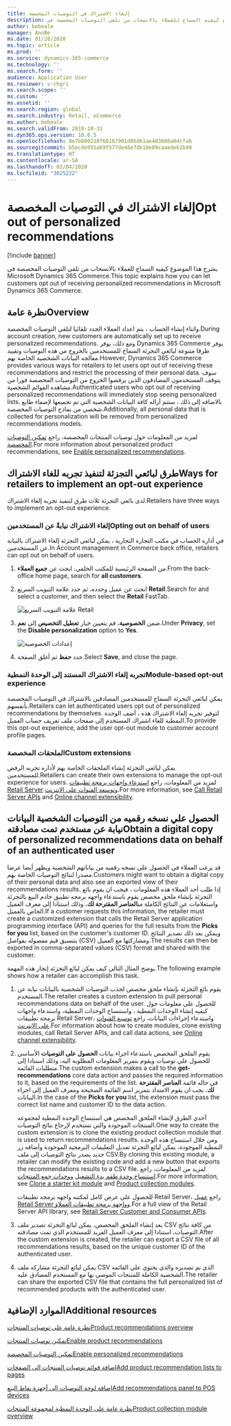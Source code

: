 ```yaml
---
title: إلغاء الاشتراك في التوصيات المخصصة
description: يشرح هذا الموضوع كيفيه السماح للعملاء بالانسحاب من تلقي التوصيات المخصصة في Microsoft Dynamics 365 Commerce.
author: bebeale
manager: AnnBe
ms.date: 01/28/2020
ms.topic: article
ms.prod: ''
ms.service: dynamics-365-commerce
ms.technology: ''
ms.search.form: ''
audience: Application User
ms.reviewer: v-chgri
ms.search.scope: ''
ms.custom: ''
ms.assetid: ''
ms.search.region: global
ms.search.industry: Retail, eCommerce
ms.author: bebeale
ms.search.validFrom: 2019-10-31
ms.dyn365.ops.version: 10.0.5
ms.openlocfilehash: 8e7b800218f68167901d86d61ae483680a04cfab
ms.sourcegitcommit: b5ecde955a69f577de46e7db10e89caaedeb2b49
ms.translationtype: HT
ms.contentlocale: ar-SA
ms.lasthandoff: 02/04/2020
ms.locfileid: "3025222"
---
```

# <a name="opt-out-of-personalized-recommendations"></a><span data-ttu-id="1283b-103">إلغاء الاشتراك في التوصيات المخصصة</span><span class="sxs-lookup"><span data-stu-id="1283b-103">Opt out of personalized recommendations</span></span>

[!include [banner](includes/banner.md)]

<span data-ttu-id="1283b-104">يشرح هذا الموضوع كيفيه السماح للعملاء بالانسحاب من تلقي التوصيات المخصصة في Microsoft Dynamics 365 Commerce.</span><span class="sxs-lookup"><span data-stu-id="1283b-104">This topic explains how you can let customers opt out of receiving personalized recommendations in Microsoft Dynamics 365 Commerce.</span></span>

## <a name="overview"></a><span data-ttu-id="1283b-105">نظرة عامة</span><span class="sxs-lookup"><span data-stu-id="1283b-105">Overview</span></span>

<span data-ttu-id="1283b-106">واثناء إنشاء الحساب ، يتم اعداد العملاء الجدد تلقائيا لتلقي التوصيات المخصصة.</span><span class="sxs-lookup"><span data-stu-id="1283b-106">During account creation, new customers are automatically set up to receive personalized recommendations.</span></span> <span data-ttu-id="1283b-107">ومع ذلك، يوفر Dynamics 365 Commerce يوفر طرقا متنوعة لبائعي التجزئة السماح للمستخدمين بالخروج من هذه التوصيات وتقييد معالجه البيانات الشخصية الخاصة بهم.</span><span class="sxs-lookup"><span data-stu-id="1283b-107">However, Dynamics 365 Commerce provides various ways for retailers to let users opt out of receiving these recommendations and restrict the processing of their personal data.</span></span> <span data-ttu-id="1283b-108">سوف يتوقف المستخدمون المصادقون الذين يرفضوا الخروج من التوصيات المخصصة فورا من مشاهده القوائم الشخصية.</span><span class="sxs-lookup"><span data-stu-id="1283b-108">Authenticated users who opt out of receiving personalized recommendations will immediately stop seeing personalized lists.</span></span> <span data-ttu-id="1283b-109">بالاضافه إلى ذلك ، ستتم أزاله كافة البيانات الشخصية التي تم تجميعها لإضفاء طابع شخصي من نماذج التوصيات المخصصة.</span><span class="sxs-lookup"><span data-stu-id="1283b-109">Additionally, all personal data that is collected for personalization will be removed from personalized recommendations models.</span></span>

<span data-ttu-id="1283b-110">لمزيد من المعلومات حول توصيات المنتجات المخصصة، راجع [تمكين التوصيات المخصصة](personalized-recommendations.md).</span><span class="sxs-lookup"><span data-stu-id="1283b-110">For more information about personalized product recommendations, see [Enable personalized recommendations](personalized-recommendations.md).</span></span>

## <a name="ways-for-retailers-to-implement-an-opt-out-experience"></a><span data-ttu-id="1283b-111">طرق لبائعي التجزئة لتنفيذ تجربه للغاء الاشتراك</span><span class="sxs-lookup"><span data-stu-id="1283b-111">Ways for retailers to implement an opt-out experience</span></span>

<span data-ttu-id="1283b-112">لدى بائعي التجزئة ثلاث طرق لتنفيذ تجربه إلغاء الاشتراك.</span><span class="sxs-lookup"><span data-stu-id="1283b-112">Retailers have three ways to implement an opt-out experience.</span></span>

### <a name="opting-out-on-behalf-of-users"></a><span data-ttu-id="1283b-113">إلغاء الاشتراك نيابةً عن المستخدمين</span><span class="sxs-lookup"><span data-stu-id="1283b-113">Opting out on behalf of users</span></span>

<span data-ttu-id="1283b-114">في أداره الحساب في مكتب التجارة التجارية ، يمكن لبائعي التجزئة إلغاء الاشتراك بالنيابة عن المستخدمين.</span><span class="sxs-lookup"><span data-stu-id="1283b-114">In Account management in Commerce back office, retailers can opt out on behalf of users.</span></span>

1. <span data-ttu-id="1283b-115">من الصفحة الرئيسية للمكتب الخلفي، ابحث عن **جميع العملاء**.</span><span class="sxs-lookup"><span data-stu-id="1283b-115">From the back-office home page, search for **all customers**.</span></span>
1. <span data-ttu-id="1283b-116">ابحث عن عميل وحدده، ثم حدد علامة التبويب السريع **Retail**.</span><span class="sxs-lookup"><span data-stu-id="1283b-116">Search for and select a customer, and then select the **Retail** FastTab.</span></span>

    ![علامة التبويب السريع Retail](./media/Disablepersonalizationpart1.png)

1. <span data-ttu-id="1283b-118">ضمن **الخصوصية**، قم بتعيين خيار **تعطيل التخصيص** إلى **نعم**.</span><span class="sxs-lookup"><span data-stu-id="1283b-118">Under **Privacy**, set the **Disable personalization** option to **Yes**.</span></span>

    ![إعدادات الخصوصية](./media/Disablepersonalizationpart2.png)

1. <span data-ttu-id="1283b-120">حدد **حفظ** ثم أغلق الصفحة.</span><span class="sxs-lookup"><span data-stu-id="1283b-120">Select **Save**, and close the page.</span></span>

### <a name="module-based-opt-out-experience"></a><span data-ttu-id="1283b-121">تجربه إلغاء الاشتراك المستند إلى الوحدة النمطية</span><span class="sxs-lookup"><span data-stu-id="1283b-121">Module-based opt-out experience</span></span>

<span data-ttu-id="1283b-122">يمكن لبائعي التجزئة السماح للمستخدمين المصادقين بالاشتراك في التوصيات المخصصة بأنفسهم.</span><span class="sxs-lookup"><span data-stu-id="1283b-122">Retailers can let authenticated users opt out of personalized recommendations by themselves.</span></span> <span data-ttu-id="1283b-123">لتوفير تجربه إلغاء الاشتراك هذه ، أضف الوحدة النمطية للغاء اشتراك المستخدم إلى صفحات ملف تعريف حساب العميل.</span><span class="sxs-lookup"><span data-stu-id="1283b-123">To provide this opt-out experience, add the user opt-out module to customer account profile pages.</span></span>

### <a name="custom-extensions"></a><span data-ttu-id="1283b-124">الملحقات المخصصة</span><span class="sxs-lookup"><span data-stu-id="1283b-124">Custom extensions</span></span>

<span data-ttu-id="1283b-125">يمكن لبائعي التجزئة إنشاء الملحقات الخاصة بهم لأداره تجربه الرفض للمستخدمين.</span><span class="sxs-lookup"><span data-stu-id="1283b-125">Retailers can create their own extensions to manage the opt-out experience for users.</span></span> <span data-ttu-id="1283b-126">لمزيد من المعلومات، راجع [استدعاء واجهات برمجة تطبيقات Retail Server](e-commerce-extensibility/call-retail-server-apis.md) و[توسعة القنوات على الإنترنت](e-commerce-extensibility/overview.md).</span><span class="sxs-lookup"><span data-stu-id="1283b-126">For more information, see [Call Retail Server APIs](e-commerce-extensibility/call-retail-server-apis.md) and [Online channel extensibility](e-commerce-extensibility/overview.md).</span></span>

## <a name="obtain-a-digital-copy-of-personalized-recommendations-data-on-behalf-of-an-authenticated-user"></a><span data-ttu-id="1283b-127">الحصول علي نسخه رقميه من التوصيات الشخصية البيانات نيابة عن مستخدم تمت مصادقته</span><span class="sxs-lookup"><span data-stu-id="1283b-127">Obtain a digital copy of personalized recommendations data on behalf of an authenticated user</span></span>

<span data-ttu-id="1283b-128">قد يرغب العملاء في الحصول علي نسخه رقميه من بياناتهم الشخصية ويظهر أيضا عرضا مصدرا لنتائج التوصيات الخاصة بهم.</span><span class="sxs-lookup"><span data-stu-id="1283b-128">Customers might want to obtain a digital copy of their personal data and also see an exported view of their recommendations results.</span></span> <span data-ttu-id="1283b-129">إذا طلب أحد العملاء هذه المعلومات ، فيجب ان يقوم بائع التجزئة بإنشاء ملحق مخصص يقوم باستدعاء واجهه برمجه تطبيق خادم البيع بالتجزئة واستعلامات عن النتائج الكاملة من**العناصر المقترحة لك**، وذلك استنادا إلى معرف العميل الخاص بالعميل.</span><span class="sxs-lookup"><span data-stu-id="1283b-129">If a customer requests this information, the retailer must create a customized extension that calls the Retail Server application programming interface (API) and queries for the full results from the **Picks for you** list, based on the customer's customer ID.</span></span> <span data-ttu-id="1283b-130">ويمكن بعد ذلك تصدير النتائج بتنسيق قيم مفصوله بفواصل (CSV) ومشاركتها مع العميل.</span><span class="sxs-lookup"><span data-stu-id="1283b-130">The results can then be exported in comma-separated values (CSV) format and shared with the customer.</span></span>

<span data-ttu-id="1283b-131">يوضح المثال التالي كيف يمكن لبائع التجزئة إنجاز هذه المهمة.</span><span class="sxs-lookup"><span data-stu-id="1283b-131">The following example shows how a retailer can accomplish this task.</span></span>

1. <span data-ttu-id="1283b-132">يقوم بائع التجزئة بإنشاء ملحق مخصص لجذب التوصيات الشخصية بالبيانات نيابة عن المستخدم.</span><span class="sxs-lookup"><span data-stu-id="1283b-132">The retailer creates a custom extension to pull personal recommendations data on behalf of the user.</span></span> <span data-ttu-id="1283b-133">للحصول علي معلومات حول كيفيه إنشاء الوحدات النمطية ، واستنساخ الوحدات النمطية، واستدعاء واجهات برمجة تطبيقات Retail Server، واستدعاء إجراءات البيانات، راجع [توسيع القنوات على الإنترنت](e-commerce-extensibility/overview.md).</span><span class="sxs-lookup"><span data-stu-id="1283b-133">For information about how to create modules, clone existing modules, call Retail Server APIs, and call data actions, see [Online channel extensibility](e-commerce-extensibility/overview.md).</span></span>
2. <span data-ttu-id="1283b-134">يقوم الملحق المخصص باستدعاء اجراء بيانات **الحصول على التوصيات** الأساسي للحصول علي توصيات ويقوم بتمرير المعلومات المطلوبة اليه، وذلك استنادا إلى متطلبات القائمة.</span><span class="sxs-lookup"><span data-stu-id="1283b-134">The custom extension makes a call to the **get-recommendations** core data action and passes the required information to it, based on the requirements of the list.</span></span> <span data-ttu-id="1283b-135">في حاله قائمة **العناصر المقترحة لك**، يجب ان يقوم الامتداد بتمرير اسم القائمة الصحيحة ومعرف العميل إلى اجراء البيانات.</span><span class="sxs-lookup"><span data-stu-id="1283b-135">In the case of the **Picks for you** list, the extension must pass the correct list name and customer ID to the data action.</span></span>

    <span data-ttu-id="1283b-136">أحدي الطرق لإنشاء الملحق المخصص هي استنساخ الوحدة النمطية لمجموعه المنتجات الموجودة والتي تستخدم لإرجاع نتائج التوصيات.</span><span class="sxs-lookup"><span data-stu-id="1283b-136">One way to create the custom extension is to clone the existing product collection module that is used to return recommendations results.</span></span> <span data-ttu-id="1283b-137">ومن خلال استنساخ هذه الوحدة النمطية الموجودة، يمكن لبائع التجزئة تعديل التعليمات البرمجية الموجودة وأضافه زر جديد يصدر نتائج التوصيات إلى ملف CSV.</span><span class="sxs-lookup"><span data-stu-id="1283b-137">By cloning this existing module, a retailer can modify the existing code and add a new button that exports the recommendations results to a CSV file.</span></span> <span data-ttu-id="1283b-138">لمزيد من المعلومات، راجع [استنساخ وحدة طقم بدء التشغيل](e-commerce-extensibility/clone-starter-module.md) و[وحدات جمع المنتجات](product-collection-module-overview.md).</span><span class="sxs-lookup"><span data-stu-id="1283b-138">For more information, see [Clone a starter kit module](e-commerce-extensibility/clone-starter-module.md) and [Product collection modules](product-collection-module-overview.md).</span></span>

    <span data-ttu-id="1283b-139">للحصول علي عرض كامل لمكتبه واجهه برمجه تطبيقات Retail Server، راجع [عميل Retail Server وواجهة برمجة تطبيقات العملاؤ](dev-itpro/retail-server-customer-consumer-api.md).</span><span class="sxs-lookup"><span data-stu-id="1283b-139">For a full view of the Retail Server API library, see [Retail Server Customer and Consumer APIs](dev-itpro/retail-server-customer-consumer-api.md).</span></span>

3. <span data-ttu-id="1283b-140">بعد إنشاء الملحق المخصص، يمكن لبائع التجزئة تصدير ملف CSV من كافة نتائج التوصيات، استنادا إلى معرف العميل الفريد للمستخدم الذي تمت مصادقته.</span><span class="sxs-lookup"><span data-stu-id="1283b-140">After the custom extension is created, the retailer can export a CSV file of all recommendations results, based on the unique customer ID of the authenticated user.</span></span>
4. <span data-ttu-id="1283b-141">يمكن لبائع التجزئة مشاركه ملف CSV الذي تم تصديره والذي يحتوي علي القائمة الشخصية الكاملة للمنتجات الموصي بها مع المستخدم المصادق عليه.</span><span class="sxs-lookup"><span data-stu-id="1283b-141">The retailer can share the exported CSV file that contains the full personalized list of recommended products with the authenticated user.</span></span>

## <a name="additional-resources"></a><span data-ttu-id="1283b-142">الموارد الإضافية</span><span class="sxs-lookup"><span data-stu-id="1283b-142">Additional resources</span></span>

[<span data-ttu-id="1283b-143">نظرة عامة على توصيات المنتجات</span><span class="sxs-lookup"><span data-stu-id="1283b-143">Product recommendations overview</span></span>](product-recommendations.md)

[<span data-ttu-id="1283b-144">تمكين توصيات المنتجات</span><span class="sxs-lookup"><span data-stu-id="1283b-144">Enable product recommendations</span></span>](enable-product-recommendations.md)

[<span data-ttu-id="1283b-145">تمكين التوصيات المخصصة</span><span class="sxs-lookup"><span data-stu-id="1283b-145">Enable personalized recommendations</span></span>](personalized-recommendations.md)

[<span data-ttu-id="1283b-146">إضافة قوائم توصيات المنتجات إلى الصفحات</span><span class="sxs-lookup"><span data-stu-id="1283b-146">Add product recommendation lists to pages</span></span>](add-reco-list-to-page.md)

[<span data-ttu-id="1283b-147">إضافة لوحة التوصيات إلى أجهزة نقاط البيع</span><span class="sxs-lookup"><span data-stu-id="1283b-147">Add recommendations panel to POS devices</span></span>](add-recommendations-control-pos-screen.md)

[<span data-ttu-id="1283b-148">نظرة عامة على الوحدة النمطية لمجموعة المنتجات</span><span class="sxs-lookup"><span data-stu-id="1283b-148">Product collection module overview</span></span>](product-collection-module-overview.md)
